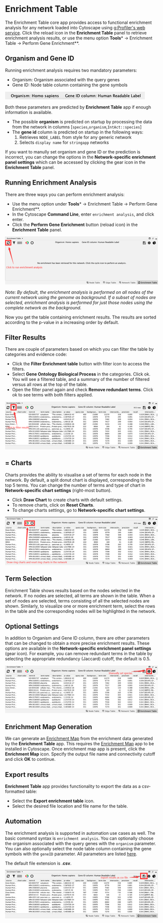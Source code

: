 <a id="enrichmenttable"> </a>
# Enrichment Table

The Enrichment Table core app provides access to functional enrichment analysis for any network loaded into Cytoscape using [g:Profiler's web service](https://biit.cs.ut.ee/gprofiler/gost). Click the reload icon in the **Enrichment Table** panel to retrieve enrichment analysis results, or use the menu option **Tools*** → Enrichment Table → Perform Gene Enrichment**.

<a id="et_prediction"> </a>
## Organism and Gene ID

Running enrichment analysis requires two mandatory parameters:

- Organism: Organism associated with the query genes
- Gene ID: Node table column containing the gene symbols

![](_static/images/Enrichment_Table/species.png)

Both these parameters are predicted by **Enrichment Table** app if enough information is available.

- The possible **organism** is predicted on startup by processing the data from the network in columns [`species`,`organism`,`IntAct::species`]
- The **gene id** column is predicted on startup in the following ways:
   1. Retrieves `NODE_LABEL` from style for any generic network
   2. Selects `display name` for `stringapp` networks
 
If you want to manully set organism and gene ID or the prediction is incorrect, you can change the options in the **Network-specific enrichment panel settings** which can be accessed by clicking the gear icon in the **Enrichment Table** panel.

<a id="et_process"> </a>
## Running Enrichment Analysis
There are three ways you can perform enrichment analysis:

- Use the menu option under **Tools*** → Enrichment Table → Perform Gene Enrichment**.
- In the Cytoscape **Command Line**, enter `enrichment analysis`, and click enter.
- Click the **Perform Gene Enrichment** button (reload icon) in the **Enrichment Table** panel.

![](_static/images/Enrichment_Table/run.png)

*Note: By default, the enrichment analysis is performed on all nodes of the current network using the genome as background. If a subset of nodes are selected, enrichment analysis is performed for just those nodes using the complete network as the background.*

Now you get the table containing enrichment results. The results are sorted according to the p-value in a increasing order by default.

<a id="et_filter"> </a>
## Filter Results
There are couple of parameters based on which you can filter the table by categories and evidence code:

- Click the **Filter Enrichment table** button with filter icon to access the filters.
- Select **Gene Ontology Biological Process** in the categories. Click ok. You will see a filtered table, and a summary of the number of filtered versus all rows at the top of the table.
- Open the filter panel again and check **Remove redundant terms**. Click ok to see terms with both filters applied.

![](_static/images/Enrichment_Table/filter.png)

<a id="et_ring"> </a>
## = Charts
Charts provides the ability to visualise a set of terms for each node in the network. By default, a split donut chart is displayed, corresponding to the top 5 terms. You can change the number of terms and type of chart in **Network-specific chart settings** (right-most button).

- Click **Draw Chart** to create charts with default settings.
- To remove charts, click on **Reset Charts**.
- To change charts settings, go to **Network-specific chart settings**.

![](_static/images/Enrichment_Table/ring.png)


<a id="et_term"> </a>
## Term Selection
Enrichment Table shows results based on the nodes selected in the network. If no nodes are selected, all terms are shown in the table. When a set of nodes are selected, terms consisting of all the selected nodes are shown. Similarly, to visualize one or more enrichment term, select the rows in the table and the corresponding nodes will be highlighted in the network.

<a id="et_optional"> </a>
## Optional Settings
In addition to Organism and Gene ID column, there are other parameters that can be changed to obtain a more precise enrichment results. These options are available in the **Network-specific enrichment panel settings** (gear icon). For example, you can remove redundant terms in the table by selecting the appropriate redundancy (Jaccard) cutoff, the default is 0.5.

![](_static/images/Enrichment_Table/gear.png)


<a id="et_map"> </a>
## Enrichment Map Generation
We can generate an [Enrichment Map](https://www.baderlab.org/Software/EnrichmentMap) from the enrichment data generated by the **Enrichment Table** app. This requires the [Enrichment Map](https://apps.cytoscape.org/apps/enrichmentmap) app to be installed in Cytoscape. Once enrichment map app is present, click the **Enrichment Map** icon. Specify the output file name and connectivity cutoff and click **OK** to continue.
<a id="export"> </a>
## Export results
**Enrichment Table** app provides functionality to export the data as a csv-formatted table:

- Select the **Export enrichment table** icon.
- Select the desired file location and file name for the table.

<a id="et_automation"> </a>
## Automation
The enrichment analysis is supported in automation use cases as well. The basic command syntax is `enrichment analysis`.  You can optionally choose the organism associated with the query genes with the `organism` parameter. You can also optionally select the node table column containing the gene symbols with the `geneID` parameter. All parameters are listed
[here](http://localhost:1234/v1/swaggerUI/swagger-ui/index.html?url=http%3A%2F%2Flocalhost%3A1234%2Fv1%2Fcommands%2Fswagger.json#!/enrichment/enrichment_analysis).

The default file extension is .**csv**.

![](_static/images/Enrichment_Table/export.png)

